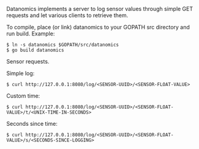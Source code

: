 Datanomics implements a server to log sensor values through simple GET requests and let various clients to retrieve them.

To compile, place (or link) datanomics to your GOPATH src directory and run build.
Example:

    $ ln -s datanomics $GOPATH/src/datanomics
    $ go build datanomics


Sensor requests.

Simple log:

    $ curl http://127.0.0.1:8080/log/<SENSOR-UUID>/<SENSOR-FLOAT-VALUE>

Custom time:

    $ curl http://127.0.0.1:8080/log/<SENSOR-UUID>/<SENSOR-FLOAT-VALUE>/t/<UNIX-TIME-IN-SECONDS>

Seconds since time:

    $ curl http://127.0.0.1:8080/log/<SENSOR-UUID>/<SENSOR-FLOAT-VALUE>/s/<SECONDS-SINCE-LOGGING>
